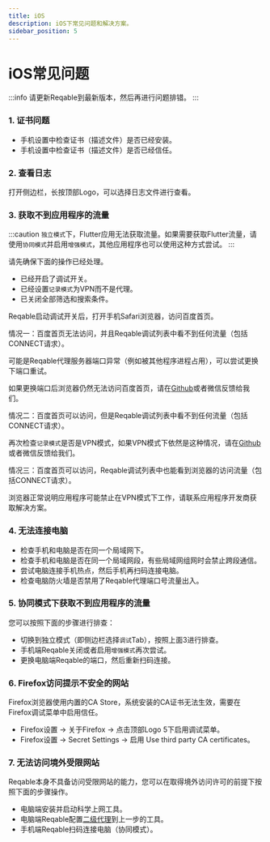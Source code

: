 ```yaml
---
title: iOS
description: iOS下常见问题和解决方案。
sidebar_position: 5
---
```


# iOS常见问题

:::info
请更新Reqable到最新版本，然后再进行问题排错。
:::

### 1. 证书问题

- 手机设置中检查证书（描述文件）是否已经安装。
- 手机设置中检查证书（描述文件）是否已经信任。

### 2. 查看日志

打开侧边栏，长按顶部Logo，可以选择日志文件进行查看。

### 3. 获取不到应用程序的流量

:::caution
`独立模式`下，Flutter应用无法获取流量。如果需要获取Flutter流量，请使用`协同模式`并启用`增强模式`，其他应用程序也可以使用这种方式尝试。
:::

请先确保下面的操作已经处理。

- 已经开启了调试开关。
- 已经设置`记录模式`为VPN而不是代理。
- 已关闭全部筛选和搜索条件。

Reqable启动调试开关后，打开手机Safari浏览器，访问百度首页。

情况一：百度首页无法访问，并且Reqable调试列表中看不到任何流量（包括CONNECT请求）。

可能是Reqable代理服务器端口异常（例如被其他程序进程占用），可以尝试更换下端口重试。

如果更换端口后浏览器仍然无法访问百度首页，请在[Github](https://github.com/reqable/reqable-app/issues)或者微信反馈给我们。

情况二：百度首页可以访问，但是Reqable调试列表中看不到任何流量（包括CONNECT请求）。

再次检查`记录模式`是否是VPN模式，如果VPN模式下依然是这种情况，请在[Github](https://github.com/reqable/reqable-app/issues)或者微信反馈给我们。

情况三：百度首页可以访问，Reqable调试列表中也能看到浏览器的访问流量（包括CONNECT请求）。

浏览器正常说明应用程序可能禁止在VPN模式下工作，请联系应用程序开发商获取解决方案。

### 4. 无法连接电脑

- 检查手机和电脑是否在同一个局域网下。
- 检查手机和电脑是否在同一个局域网段，有些局域网组网时会禁止跨段通信。
- 尝试电脑连接手机热点，然后手机再扫码连接电脑。
- 检查电脑防火墙是否禁用了Reqable代理端口号流量出入。

### 5. 协同模式下获取不到应用程序的流量

您可以按照下面的步骤进行排查：

- 切换到独立模式（即侧边栏选择`调试`Tab），按照上面3进行排查。
- 手机端Reqable关闭或者启用`增强模式`再次尝试。
- 更换电脑端Reqable的端口，然后重新扫码连接。

### 6. Firefox访问提示不安全的网站

Firefox浏览器使用内置的CA Store，系统安装的CA证书无法生效，需要在Firefox调试菜单中启用信任。

- Firefox设置 -> 关于Firefox -> 点击顶部Logo 5下启用调试菜单。
- Firefox设置 -> Secret Settings -> 启用 Use third party CA certificates。

### 7. 无法访问境外受限网站

Reqable本身不具备访问受限网站的能力，您可以在取得境外访问许可的前提下按照下面的步骤操作。

- 电脑端安装并启动科学上网工具。
- 电脑端Reqable配置[二级代理](../capture/proxy#secondary)到上一步的工具。
- 手机端Reqable扫码连接电脑（协同模式）。